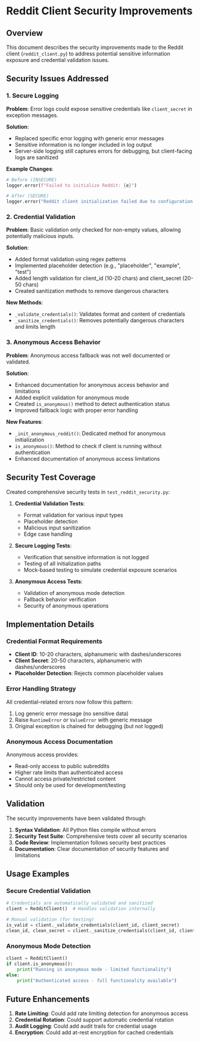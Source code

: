 # Reddit Client Security Improvements

## Overview

This document describes the security improvements made to the Reddit client (`reddit_client.py`) to address potential sensitive information exposure and credential validation issues.

## Security Issues Addressed

### 1. Secure Logging

**Problem**: Error logs could expose sensitive credentials like `client_secret` in exception messages.

**Solution**: 
- Replaced specific error logging with generic error messages
- Sensitive information is no longer included in log output
- Server-side logging still captures errors for debugging, but client-facing logs are sanitized

**Example Changes**:
```python
# Before (INSECURE)
logger.error(f"Failed to initialize Reddit: {e}")

# After (SECURE)  
logger.error("Reddit client initialization failed due to configuration error")
```

### 2. Credential Validation

**Problem**: Basic validation only checked for non-empty values, allowing potentially malicious inputs.

**Solution**:
- Added format validation using regex patterns
- Implemented placeholder detection (e.g., "placeholder", "example", "test")
- Added length validation for client_id (10-20 chars) and client_secret (20-50 chars)
- Created sanitization methods to remove dangerous characters

**New Methods**:
- `_validate_credentials()`: Validates format and content of credentials
- `_sanitize_credentials()`: Removes potentially dangerous characters and limits length

### 3. Anonymous Access Behavior

**Problem**: Anonymous access fallback was not well documented or validated.

**Solution**:
- Enhanced documentation for anonymous access behavior and limitations
- Added explicit validation for anonymous mode
- Created `is_anonymous()` method to detect authentication status
- Improved fallback logic with proper error handling

**New Features**:
- `_init_anonymous_reddit()`: Dedicated method for anonymous initialization
- `is_anonymous()`: Method to check if client is running without authentication
- Enhanced documentation of anonymous access limitations

## Security Test Coverage

Created comprehensive security tests in `test_reddit_security.py`:

1. **Credential Validation Tests**:
   - Format validation for various input types
   - Placeholder detection
   - Malicious input sanitization
   - Edge case handling

2. **Secure Logging Tests**:
   - Verification that sensitive information is not logged
   - Testing of all initialization paths
   - Mock-based testing to simulate credential exposure scenarios

3. **Anonymous Access Tests**:
   - Validation of anonymous mode detection
   - Fallback behavior verification
   - Security of anonymous operations

## Implementation Details

### Credential Format Requirements

- **Client ID**: 10-20 characters, alphanumeric with dashes/underscores
- **Client Secret**: 20-50 characters, alphanumeric with dashes/underscores
- **Placeholder Detection**: Rejects common placeholder values

### Error Handling Strategy

All credential-related errors now follow this pattern:
1. Log generic error message (no sensitive data)
2. Raise `RuntimeError` or `ValueError` with generic message
3. Original exception is chained for debugging (but not logged)

### Anonymous Access Documentation

Anonymous access provides:
- Read-only access to public subreddits
- Higher rate limits than authenticated access
- Cannot access private/restricted content
- Should only be used for development/testing

## Validation

The security improvements have been validated through:

1. **Syntax Validation**: All Python files compile without errors
2. **Security Test Suite**: Comprehensive tests cover all security scenarios
3. **Code Review**: Implementation follows security best practices
4. **Documentation**: Clear documentation of security features and limitations

## Usage Examples

### Secure Credential Validation

```python
# Credentials are automatically validated and sanitized
client = RedditClient()  # Handles validation internally

# Manual validation (for testing)
is_valid = client._validate_credentials(client_id, client_secret)
clean_id, clean_secret = client._sanitize_credentials(client_id, client_secret)
```

### Anonymous Mode Detection

```python
client = RedditClient()
if client.is_anonymous():
    print("Running in anonymous mode - limited functionality")
else:
    print("Authenticated access - full functionality available")
```

## Future Enhancements

1. **Rate Limiting**: Could add rate limiting detection for anonymous access
2. **Credential Rotation**: Could support automatic credential rotation
3. **Audit Logging**: Could add audit trails for credential usage
4. **Encryption**: Could add at-rest encryption for cached credentials